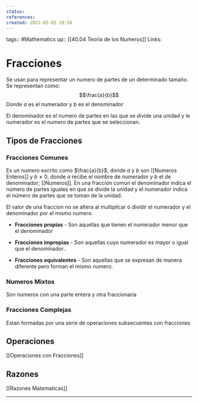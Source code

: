 ```yaml
---
status:
references:
created: 2022-03-05 19:58
---
```

tags:: #Mathematics 
up:: [[40.04 Teoria de los Numeros]]
Links: 
# Fracciones

Se usan para representar un numero de partes de un determinado tamaño. Se representan como: $$\frac{a}{b}$$
Donde $a$  es el numerador  y $b$ es el denominador

El denominador es el numero de partes en las que se divide una unidad y le numerador es el numero de partes que se seleccionan.

## Tipos de Fracciones
### Fracciones Comunes
Es un numero escrito como $\frac{a}{b}$, donde $a$ y $b$ son [[Numeros Enteros]] y $b\neq0$, donde $a$ recibe el nombre de numerador y $b$ el de denominador; [[Numeros]]. En una fracción común el denominador indica el número de partes iguales en que se divide la unidad y el numerador indica el número de partes que se toman de la unidad.

El valor de una fraccion no se altera al multiplicar o dividir el numerador y el denominador por el mismo numero.

- **Fracciones propias** - Son aquellas que tienen el numerador menor que el denominador
-  **Fracciones impropias** - Son aquellas cuyo numerador es mayor o igual que el denominador..

-  **Fracciones equivalentes** - Son aquellas que se expresan de manera diferente pero forman el mismo numero.

### Numeros Mixtos
Son numeros con una parte entera y otra fraccionaria

### Fracciones Complejas
Estan formadas por una serie de operaciones subsecuentes con fracciones

## Operaciones
[[Operaciones con Fracciones]]

## Razones
[[Razones Matematicas]]

---
